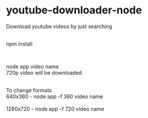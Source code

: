 # youtube-downloader-node
Download youtube videos by just searching<br>
</br>
<p>npm install</p></br>

<p> node app video name <br>
720p video will be downloaded<br><br>  

To change formats<br>
640x360     - node app -f 360 video name<br>         
1280x720    - node app -f 720 video name<br>  